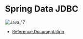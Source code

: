 # Spring Data JDBC

![Java_17](https://img.shields.io/badge/java-17-red?logo=java)

- [Reference Documentation](https://docs.spring.io/spring-data/jdbc/docs/current/reference/html/#reference)
